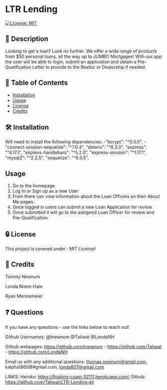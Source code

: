# LTR Lending

[![License: MIT](https://img.shields.io/badge/License-MIT-yellow.svg)](https://opensource.org/licenses/MIT)

## 📘 Description

Looking to get a loan? Look no further. We offer a wide range of products from $50 personal loans, all the way up to JUMBO Mortgages!  With our app the user will be able to login, submit an application and obtain a Pre-Qualification Letter to provide to the Realtor or Dealership if needed.

## 📑 Table of Contents 

- [Installation](#installation)
- [Usage](#usage)
- [License](#license)
- [Credits](#credits)

## 🛠️ Installation 

Will need to install the following dependencies:
-"bcrypt": "^5.0.0",
-"connect-session-sequelize": "^7.0.4",
        "dotenv": "^8.2.0",
        "express": "^4.17.1",
        "express-handlebars": "^5.2.0",
        "express-session": "^1.17.1",
        "mysql2": "^2.2.5",
        "sequelize": "^6.3.5",

## Usage

1. Go to the homepage
2. Log In or Sign up as a new User
3. From there can view information about the Loan Officers on their About Me pages.
4. Once logged in users can submit a new Loan Application for review.
5.  Once submitted it will go to the assigned Loan Officer for review and Pre-Qualification.

## 🔒 License

This project is covered under : MIT License!

## 🤝 Credits
Tommy Newnum

Londa Nixon-Hale

Ryan Mennemeier


## ❓ Questions

If you have any questions - use the links below to reach out!

Github Usernames: @tnewnum @Taliwat @LondaNH

Github webpages: https://github.com/tnewnum - https://github.com/Taliwat - https://github.com/LondaNH

Email us with any additional questions: thomas.newnum@gmail.com, kalpha1865@#gmail.com, londa807@gmail.com

LINKS:
Heroku:  https://floating-coast-52111.herokuapp.com/
Github: https://github.com/Taliwat/LTR-Lending.git

